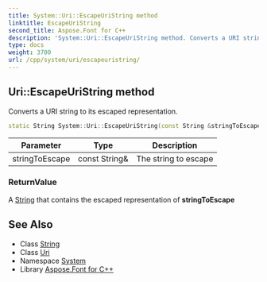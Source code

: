 ```yaml
---
title: System::Uri::EscapeUriString method
linktitle: EscapeUriString
second_title: Aspose.Font for C++
description: 'System::Uri::EscapeUriString method. Converts a URI string to its escaped representation in C++.'
type: docs
weight: 3700
url: /cpp/system/uri/escapeuristring/
---
```

## Uri::EscapeUriString method


Converts a URI string to its escaped representation.

```cpp
static String System::Uri::EscapeUriString(const String &stringToEscape)
```


| Parameter | Type | Description |
| --- | --- | --- |
| stringToEscape | const String\& | The string to escape |

### ReturnValue

A [String](../../string/) that contains the escaped representation of **stringToEscape**

## See Also

* Class [String](../../string/)
* Class [Uri](../)
* Namespace [System](../../)
* Library [Aspose.Font for C++](../../../)
